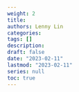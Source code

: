 ```yaml
---
weight: 2
title: 
authors: Lenny Lin
categories: 
tags: []
description: 
draft: false
date: "2023-02-11"
lastmod: "2023-02-11"
series: null
toc: true
---
```




